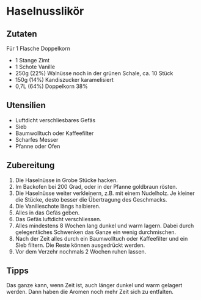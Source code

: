 # Haselnusslikör

## Zutaten

Für 1 Flasche Doppelkorn

- 1 Stange Zimt
- 1 Schote Vanille
- 250g (22%) Walnüsse noch in der grünen Schale, ca. 10 Stück
- 150g (14%) Kandiszucker karamelisiert
- 0,7L (64%) Doppelkorn 38%

## Utensilien

- Luftdicht verschliesbares Gefäs
- Sieb
- Baumwolltuch oder Kaffeefilter
- Scharfes Messer
- Pfanne oder Ofen

## Zubereitung

1. Die Haselnüsse in Grobe Stücke hacken.
1. Im Backofen bei 200 Grad, oder in der Pfanne goldbraun rösten.
1. Die Haselnüsse weiter verkleinern, z.B. mit einem Nudelholz. Je kleiner die Stücke, desto besser die Übertragung des Geschmacks.
1. Die Vanilleschote längs halbieren.
1. Alles in das Gefäs geben.
1. Das Gefäs luftdicht verschliessen.
1. Alles mindestens 8 Wochen lang dunkel und warm lagern. Dabei durch gelegentliches Schwenken das Ganze ein wenig durchmischen.
1. Nach der Zeit alles durch ein Baumwolltuch oder Kaffeefilter und ein Sieb filtern. Die Reste können ausgedrückt werden.
1. Vor dem Verzehr nochmals 2 Wochen ruhen lassen.

## Tipps

Das ganze kann, wenn Zeit ist, auch länger dunkel und warm gelagert werden. Dann haben die Aromen noch mehr Zeit sich zu entfalten.